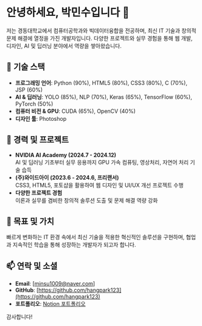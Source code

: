 # 안녕하세요, 박민수입니다 👋

저는 경동대학교에서 컴퓨터공학과와 빅데이터융합을 전공하며, 최신 IT 기술과 창의적 문제 해결에 열정을 가진 개발자입니다. 다양한 프로젝트와 실무 경험을 통해 웹 개발, 디자인, AI 및 딥러닝 분야에서 역량을 쌓아왔습니다.

## 🚀 기술 스택
- **프로그래밍 언어**: Python (90%), HTML5 (80%), CSS3 (80%), C (70%), JSP (60%)
- **AI & 딥러닝**: YOLO (85%), NLP (70%), Keras (65%), TensorFlow (60%), PyTorch (50%)
- **컴퓨터 비전 & GPU**: CUDA (65%), OpenCV (40%)
- **디자인 툴**: Photoshop

## 💼 경력 및 프로젝트
- **NVIDIA AI Academy (2024.7 - 2024.12)**  
  AI 및 딥러닝 기초부터 실무 응용까지 GPU 가속 컴퓨팅, 영상처리, 자연어 처리 기술 습득  
- **(주)와이드아이 (2023.6 - 2024.6, 프리랜서)**  
  CSS3, HTML5, 포토샵을 활용하여 웹 디자인 및 UI/UX 개선 프로젝트 수행  
- **다양한 프로젝트 경험**  
  이론과 실무를 겸비한 창의적 솔루션 도출 및 문제 해결 역량 강화

## 🎯 목표 및 가치
빠르게 변화하는 IT 환경 속에서 최신 기술을 적용한 혁신적인 솔루션을 구현하며, 협업과 지속적인 학습을 통해 성장하는 개발자가 되고자 합니다.

## 📫 연락 및 소셜
- **Email**: [minsu1009@naver.com]
- **GitHub**: [https://github.com/hangpark123](https://github.com/hangpark123)
- **포트폴리오**: [Notion 포트폴리오](https://eight-penguin-b64.notion.site/174d25d0d71d80e5b0eec88949085272)

감사합니다!
